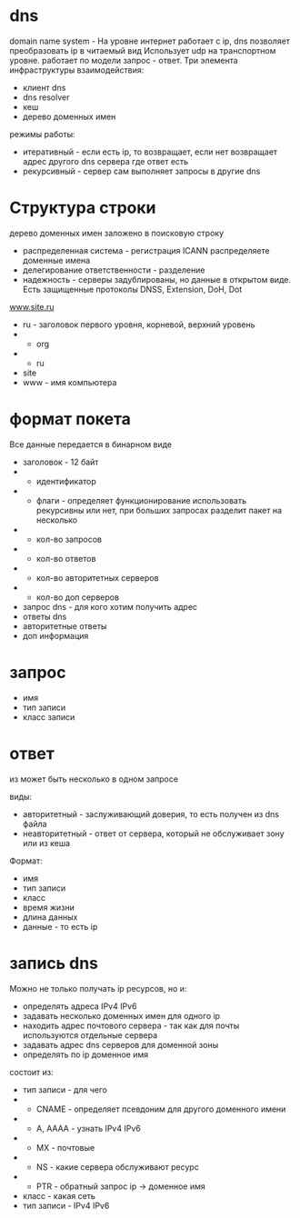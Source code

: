 # dns

domain name system - На уровне интернет работает с ip, dns позволяет преобразовать ip в читаемый вид
Использует udp на транспортном уровне. работает по модели запрос - ответ. Три элемента инфраструктуры взаимодействия:

- клиент dns
- dns resolver
- кеш
- дерево доменных имен

режимы работы:

- итеративный - если есть ip, то возвращает, если нет возвращает адрес другого dns сервера где ответ есть
- рекурсивный - сервер сам выполняет запросы в другие dns

# Структура строки

дерево доменных имен заложено в поисковую строку

- распределенная система - регистрация ICANN распределяете доменные имена
- делегирование ответственности - разделение
- надежность - серверы задублированы, но данные в открытом виде. Есть защищенные протоколы DNSS, Extension, DoH, Dot

www.site.ru

- ru - заголовок первого уровня, корневой, верхний уровень
- - org
- - ru
- site
- www - имя компьютера

# формат покета

Все данные передается в бинарном виде

- заголовок - 12 байт
- - идентификатор
- - флаги - определяет функционирование использовать рекурсивны или нет, при больших запросах разделит пакет на несколько
- - кол-во запросов
- - кол-во ответов
- - кол-во авторитетных серверов
- - кол-во доп серверов
- запрос dns - для кого хотим получить адрес
- ответы dns
- авторитетные ответы
- доп информация

# запрос

- имя
- тип записи
- класс записи

# ответ

из может быть несколько в одном запросе

виды:

- авторитетный - заслуживающий доверия, то есть получен из dns файла
- неавторитетный - ответ от сервера, который не обслуживает зону или из кеша

Формат:

- имя
- тип записи
- класс
- время жизни
- длина данных
- данные - то есть ip

# запись dns

Можно не только получать ip ресурсов, но и:

- определять адреса IPv4 IPv6
- задавать несколько доменных имен для одного ip
- находить адрес почтового сервера - так как для почты используются отдельные сервера
- задавать адрес dns серверов для доменной зоны
- определять по ip доменное имя

состоит из:

- тип записи - для чего
- - CNAME - определяет псевдоним для другого доменного имени
- - A, AAAA - узнать IPv4 IPv6
- - MX - почтовые
- - NS - какие сервера обслуживают ресурс
- - PTR - обратный запрос ip -> доменное имя
- класс - какая сеть
- тип записи - IPv4 IPv6
